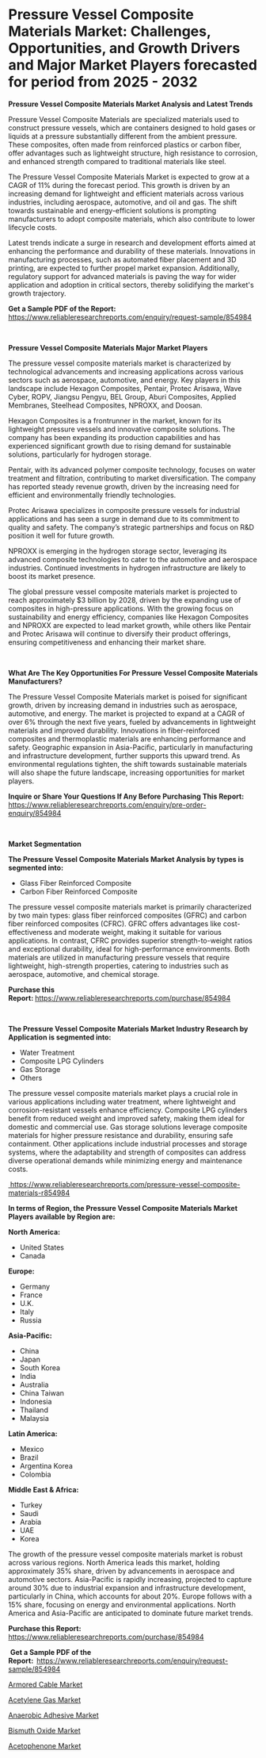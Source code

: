 <p><h1>Pressure Vessel Composite Materials Market: Challenges, Opportunities, and Growth Drivers and Major Market Players forecasted for period from 2025 - 2032</h1></p><p><strong>Pressure Vessel Composite Materials Market Analysis and Latest Trends</strong></p>
<p><p>Pressure Vessel Composite Materials are specialized materials used to construct pressure vessels, which are containers designed to hold gases or liquids at a pressure substantially different from the ambient pressure. These composites, often made from reinforced plastics or carbon fiber, offer advantages such as lightweight structure, high resistance to corrosion, and enhanced strength compared to traditional materials like steel.</p><p>The Pressure Vessel Composite Materials Market is expected to grow at a CAGR of 11% during the forecast period. This growth is driven by an increasing demand for lightweight and efficient materials across various industries, including aerospace, automotive, and oil and gas. The shift towards sustainable and energy-efficient solutions is prompting manufacturers to adopt composite materials, which also contribute to lower lifecycle costs.</p><p>Latest trends indicate a surge in research and development efforts aimed at enhancing the performance and durability of these materials. Innovations in manufacturing processes, such as automated fiber placement and 3D printing, are expected to further propel market expansion. Additionally, regulatory support for advanced materials is paving the way for wider application and adoption in critical sectors, thereby solidifying the market's growth trajectory.</p></p>
<p><strong>Get a Sample PDF of the Report:&nbsp;</strong> <a href="https://www.reliableresearchreports.com/enquiry/request-sample/854984?utm_campaign=34&utm_medium=2&utm_source=Github&utm_content=ia&utm_term=31032025&utm_id=pressure-vessel-composite-materials">https://www.reliableresearchreports.com/enquiry/request-sample/854984</a></p>
<p>&nbsp;</p>
<p><strong>Pressure Vessel Composite Materials Major Market Players</strong></p>
<p><p>The pressure vessel composite materials market is characterized by technological advancements and increasing applications across various sectors such as aerospace, automotive, and energy. Key players in this landscape include Hexagon Composites, Pentair, Protec Arisawa, Wave Cyber, ROPV, Jiangsu Pengyu, BEL Group, Aburi Composites, Applied Membranes, Steelhead Composites, NPROXX, and Doosan.</p><p>Hexagon Composites is a frontrunner in the market, known for its lightweight pressure vessels and innovative composite solutions. The company has been expanding its production capabilities and has experienced significant growth due to rising demand for sustainable solutions, particularly for hydrogen storage.</p><p>Pentair, with its advanced polymer composite technology, focuses on water treatment and filtration, contributing to market diversification. The company has reported steady revenue growth, driven by the increasing need for efficient and environmentally friendly technologies.</p><p>Protec Arisawa specializes in composite pressure vessels for industrial applications and has seen a surge in demand due to its commitment to quality and safety. The company’s strategic partnerships and focus on R&D position it well for future growth.</p><p>NPROXX is emerging in the hydrogen storage sector, leveraging its advanced composite technologies to cater to the automotive and aerospace industries. Continued investments in hydrogen infrastructure are likely to boost its market presence.</p><p>The global pressure vessel composite materials market is projected to reach approximately $3 billion by 2028, driven by the expanding use of composites in high-pressure applications. With the growing focus on sustainability and energy efficiency, companies like Hexagon Composites and NPROXX are expected to lead market growth, while others like Pentair and Protec Arisawa will continue to diversify their product offerings, ensuring competitiveness and enhancing their market share.</p></p>
<p>&nbsp;</p>
<p><strong>What Are The Key Opportunities For Pressure Vessel Composite Materials Manufacturers?</strong></p>
<p><p>The Pressure Vessel Composite Materials market is poised for significant growth, driven by increasing demand in industries such as aerospace, automotive, and energy. The market is projected to expand at a CAGR of over 6% through the next five years, fueled by advancements in lightweight materials and improved durability. Innovations in fiber-reinforced composites and thermoplastic materials are enhancing performance and safety. Geographic expansion in Asia-Pacific, particularly in manufacturing and infrastructure development, further supports this upward trend. As environmental regulations tighten, the shift towards sustainable materials will also shape the future landscape, increasing opportunities for market players.</p></p>
<p><strong>Inquire or Share Your Questions If Any Before Purchasing This Report:</strong> <a href="https://www.reliableresearchreports.com/enquiry/pre-order-enquiry/854984?utm_campaign=34&utm_medium=2&utm_source=Github&utm_content=ia&utm_term=31032025&utm_id=pressure-vessel-composite-materials">https://www.reliableresearchreports.com/enquiry/pre-order-enquiry/854984</a></p>
<p>&nbsp;</p>
<p><strong>Market Segmentation</strong></p>
<p><strong>The Pressure Vessel Composite Materials Market Analysis by types is segmented into:</strong></p>
<p><ul><li>Glass Fiber Reinforced Composite</li><li>Carbon Fiber Reinforced Composite</li></ul></p>
<p><p>The pressure vessel composite materials market is primarily characterized by two main types: glass fiber reinforced composites (GFRC) and carbon fiber reinforced composites (CFRC). GFRC offers advantages like cost-effectiveness and moderate weight, making it suitable for various applications. In contrast, CFRC provides superior strength-to-weight ratios and exceptional durability, ideal for high-performance environments. Both materials are utilized in manufacturing pressure vessels that require lightweight, high-strength properties, catering to industries such as aerospace, automotive, and chemical storage.</p></p>
<p><strong>Purchase this Report:&nbsp;</strong><a href="https://www.reliableresearchreports.com/purchase/854984?utm_campaign=34&utm_medium=2&utm_source=Github&utm_content=ia&utm_term=31032025&utm_id=pressure-vessel-composite-materials">https://www.reliableresearchreports.com/purchase/854984</a></p>
<p>&nbsp;</p>
<p><strong>The Pressure Vessel Composite Materials Market Industry Research by Application is segmented into:</strong></p>
<p><ul><li>Water Treatment</li><li>Composite LPG Cylinders</li><li>Gas Storage</li><li>Others</li></ul></p>
<p><p>The pressure vessel composite materials market plays a crucial role in various applications including water treatment, where lightweight and corrosion-resistant vessels enhance efficiency. Composite LPG cylinders benefit from reduced weight and improved safety, making them ideal for domestic and commercial use. Gas storage solutions leverage composite materials for higher pressure resistance and durability, ensuring safe containment. Other applications include industrial processes and storage systems, where the adaptability and strength of composites can address diverse operational demands while minimizing energy and maintenance costs.</p></p>
<p><a href="https://www.reliableresearchreports.com/pressure-vessel-composite-materials-r854984?utm_campaign=34&utm_medium=2&utm_source=Github&utm_content=ia&utm_term=31032025&utm_id=pressure-vessel-composite-materials">&nbsp;https://www.reliableresearchreports.com/pressure-vessel-composite-materials-r854984</a></p>
<p><strong>In terms of Region, the Pressure Vessel Composite Materials Market Players available by Region are:</strong></p>
<p>
    <p> <strong> North America: </strong>
        <ul>
            <li>United States</li>
            <li>Canada</li>
        </ul>
        </p> 
    <p> <strong> Europe: </strong>
        <ul>
            <li>Germany</li>
            <li>France</li>
            <li>U.K.</li>
            <li>Italy</li>
            <li>Russia</li>
        </ul>
        </p> 
    <p> <strong> Asia-Pacific: </strong>
        <ul>
            <li>China</li>
            <li>Japan</li>
            <li>South Korea</li>
            <li>India</li>
            <li>Australia</li>
            <li>China Taiwan</li>
            <li>Indonesia</li>
            <li>Thailand</li>
            <li>Malaysia</li>
        </ul>
        </p> 
    <p> <strong> Latin America: </strong>
        <ul>
            <li>Mexico</li>
            <li>Brazil</li>
            <li>Argentina Korea</li>
            <li>Colombia</li>
        </ul>
        </p> 
    <p> <strong> Middle East & Africa: </strong>
        <ul>
            <li>Turkey</li>
            <li>Saudi</li>
            <li>Arabia</li>
            <li>UAE</li>
            <li>Korea</li>
        </ul>
    </p>
    </p>
<p><p>The growth of the pressure vessel composite materials market is robust across various regions. North America leads this market, holding approximately 35% share, driven by advancements in aerospace and automotive sectors. Asia-Pacific is rapidly increasing, projected to capture around 30% due to industrial expansion and infrastructure development, particularly in China, which accounts for about 20%. Europe follows with a 15% share, focusing on energy and environmental applications. North America and Asia-Pacific are anticipated to dominate future market trends.</p></p>
<p><strong>Purchase this Report: </strong><a href="https://www.reliableresearchreports.com/purchase/854984?utm_campaign=34&utm_medium=2&utm_source=Github&utm_content=ia&utm_term=31032025&utm_id=pressure-vessel-composite-materials">https://www.reliableresearchreports.com/purchase/854984</a></p>
<p>&nbsp;<strong>Get a Sample PDF of the Report:&nbsp;&nbsp;</strong><a href="https://www.reliableresearchreports.com/enquiry/request-sample/854984?utm_campaign=34&utm_medium=2&utm_source=Github&utm_content=ia&utm_term=31032025&utm_id=pressure-vessel-composite-materials">https://www.reliableresearchreports.com/enquiry/request-sample/854984</a></p>
<p><strong></strong></p>
<p><p><a href="https://github.com/AshikRahman991/Market-Research-Report-List-2/blob/main/armored-cable-market.md?utm_campaign=34&utm_medium=2&utm_source=Github&utm_content=ia&utm_term=31032025&utm_id=pressure-vessel-composite-materials">Armored Cable Market</a></p><p><a href="https://github.com/guneycigdem35/Market-Research-Report-List-5/blob/main/acetylene-gas-market.md?utm_campaign=34&utm_medium=2&utm_source=Github&utm_content=ia&utm_term=31032025&utm_id=pressure-vessel-composite-materials">Acetylene Gas Market</a></p><p><a href="https://github.com/mabutironaldo/Market-Research-Report-List-7/blob/main/anaerobic-adhesive-market.md?utm_campaign=34&utm_medium=2&utm_source=Github&utm_content=ia&utm_term=31032025&utm_id=pressure-vessel-composite-materials">Anaerobic Adhesive Market</a></p><p><a href="https://github.com/HobertDavis43/Market-Research-Report-List-2/blob/main/bismuth-oxide-market.md?utm_campaign=34&utm_medium=2&utm_source=Github&utm_content=ia&utm_term=31032025&utm_id=pressure-vessel-composite-materials">Bismuth Oxide Market</a></p><p><a href="https://github.com/arocasanzib6/Market-Research-Report-List-1/blob/main/acetophenone-market.md?utm_campaign=34&utm_medium=2&utm_source=Github&utm_content=ia&utm_term=31032025&utm_id=pressure-vessel-composite-materials">Acetophenone Market</a></p></p>
